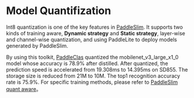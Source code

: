 # Model Quantifization

Int8 quantization is one of the key features in [PaddleSlim](https://github.com/PaddlePaddle/PaddleSlim).
It supports two kinds of training aware, **Dynamic strategy** and **Static strategy**,
layer-wise and channel-wise quantization,
and using PaddleLite to deploy models generated by PaddleSlim.

By using this toolkit, [PaddleClas](https://github.com/PaddlePaddle/PaddleClas) quantized the mobilenet_v3_large_x1_0 model whose accuracy is 78.9% after distilled.
After quantized, the prediction speed is accelerated from 19.308ms to 14.395ms on SD855.
The storage size is reduced from 21M to 10M.
The top1 recognition accuracy rate is 75.9%.
For specific training methods, please refer to [PaddleSlim quant aware](../../../deploy/slim/quant/README_en.md)。
